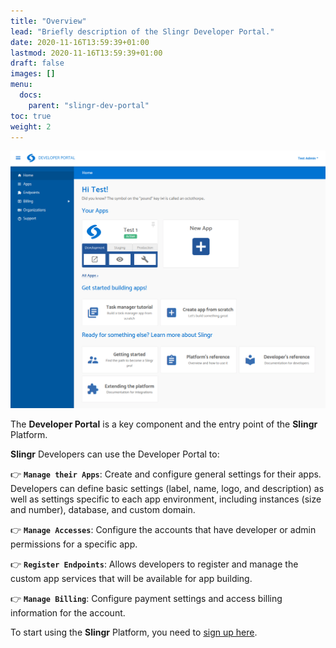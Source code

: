 ```yaml
---
title: "Overview"
lead: "Briefly description of the Slingr Developer Portal."
date: 2020-11-16T13:59:39+01:00
lastmod: 2020-11-16T13:59:39+01:00
draft: false
images: []
menu:
  docs:
    parent: "slingr-dev-portal"
toc: true
weight: 2
---
```


![Developer Portal](images/vendor/platform-ref/developer-portal.png)

The **Developer Portal** is a key component and the entry point of the **Slingr** Platform.

**Slingr** Developers can use the Developer Portal to:

👉 **`Manage their Apps`**: Create and configure general settings for their apps. Developers can define basic settings 
  (label, name, logo, and description) as well as settings specific to each app environment, including instances (size and number), database, and custom domain.

👉 **`Manage Accesses`**: Configure the accounts that have developer or admin permissions for a specific app.

👉 **`Register Endpoints`**: Allows developers to register and manage the custom app services that will be available for app building.

👉 **`Manage Billing`**: Configure payment settings and access billing information for the account.

To start using the **Slingr** Platform, you need to [sign up here](https://developer-portal.slingrs.io/signup.html).



